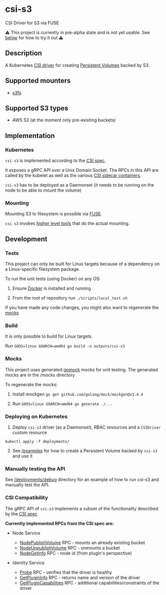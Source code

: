 # csi-s3
CSI Driver for S3 via FUSE

:warning: This project is currently in pre-alpha state and is not yet usable. See [below](###Deploying-on-Kubernetes) for how to try it out :warning:

## Description

A Kubernetes [CSI driver](https://kubernetes.io/blog/2019/01/15/container-storage-interface-ga/) for creating [Persistent Volumes](https://kubernetes.io/docs/concepts/storage/persistent-volumes/) backed by S3.

## Supported mounters

- [s3fs](https://github.com/s3fs-fuse/s3fs-fuse)

## Supported S3 types
- AWS S3 (at the moment only pre-existing buckets)
## Implementation
### Kubernetes

`csi-s3` is implemented according to the [CSI spec](https://github.com/container-storage-interface/spec/blob/master/spec.md).

It exposes a gRPC API over a Unix Domain Socket. The RPCs in this API are called by the kubelet as well as the various [CSI sidecar containers](https://kubernetes-csi.github.io/docs/sidecar-containers.html).

`csi-s3` has to be deployed as a Daemonset (it needs to be running on the node to be able to mount the volume)

### Mounting

Mounting S3 to filesystem is possible via [FUSE](https://en.wikipedia.org/wiki/Filesystem_in_Userspace).

`csi-s3` invokes [higher level tools](##supported-mounters) that do the actual mounting.
## Development
### Tests

This project can only be built for Linux targets because of a dependency on a Linux-specific filesystem package. 

To run the unit tests (using Docker) on any OS:

1. Ensure [Docker](https://docs.docker.com/get-docker/) is installed and running

2. From the root of repository run `./scripts/local_test.sh`

If you have made any code changes, you might also want to regenerate the [mocks](###Mocks)

### Build

It is only possible to build for Linux targets.

Run `GOOS=linux GOARCH=amd64 go build -o outputs/csi-s3`

### Mocks

This project uses generated [gomock](https://github.com/golang/mock) mocks for unit testing. The generated mocks are in the /mocks directory

To regenerate the mocks:

1. Install mockgen `go get github.com/golang/mock/mockgen@v1.4.4`

2. Run `GOOS=linux GOARCH=amd64 go generate ./...`

### Deploying on Kubernetes

1. Deploy `csi-s3` driver (as a Daemonset), RBAC resources and a `CSIDriver` custom resource

`kubectl apply -f deployments/`

2. See [/examples](examples/README.md) for how to create a Persistent Volume backed by `csi-s3` and use it

### Manually testing the API

See [/deployments/debug](deployments/debug/README.md) directory for an example of how to run csi-s3 and manually test the API.

### CSI Compatibility

The gRPC API of `csi-s3` implements a subset of the functionality described by the [CSI spec](https://github.com/container-storage-interface/spec/blob/master/spec.md)

**Currently implemented RPCs from the CSI spec are:**

- Node Service
   - [NodePublishVolume](https://github.com/container-storage-interface/spec/blob/master/spec.md#nodepublishvolume) RPC - mounts an already existing bucket
   - [NodeUnpublishVolume](https://github.com/container-storage-interface/spec/blob/master/spec.md#nodeunpublishvolume) RPC - unmounts a bucket
   - [NodeGetInfo](https://github.com/container-storage-interface/spec/blob/master/spec.md#nodegetinfo) RPC - node id (from plugin's perspective)

- Identity Service

    - [Probe](https://github.com/container-storage-interface/spec/blob/master/spec.md#probe) RPC - verifies that the driver is healthy
    - [GetPluginInfo](https://github.com/container-storage-interface/spec/blob/master/spec.md#getplugininfo) RPC - returns name and version of the driver
    - [GetPluginCapabilities](https://github.com/container-storage-interface/spec/blob/master/spec.md#getplugincapabilities) RPC - additional capabilities/constraints of the driver